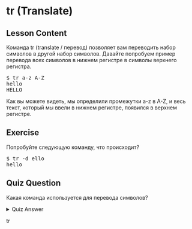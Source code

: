 # tr (Translate)

## Lesson Content

Команда tr (translate / перевод) позволяет вам переводить набор символов в другой набор символов. Давайте попробуем пример перевода всех символов в нижнем регистре в символы верхнего регистра.

<pre>$ tr a-z A-Z
hello
HELLO</pre>

Как вы можете видеть, мы определили промежутки a-z в A-Z, и весь текст, который мы ввели в нижнем регистре, появился в верхнем регистре.

## Exercise

Попробуйте следующую команду, что происходит?

<pre>$ tr -d ello
hello</pre>

## Quiz Question

Какая команда используется для перевода символов?

<details>
    <summary>Quiz Answer</summary>
</details>

tr